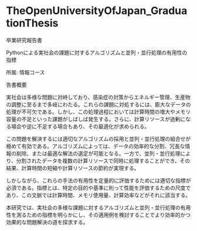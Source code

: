 # TheOpenUniversityOfJapan_GraduationThesis

卒業研究報告書

Pythonによる実社会の課題に対するアルゴリズムと並列・並行処理の有用性の指標

所属: 情報コース

告書概要

実社会は多様な問題に対峙しており、感染症の対策からエネルギー管理、生産物の調整に至るまで多岐にわたる。これらの課題に対処するには、膨大なデータの処理が不可欠である。しかし、この処理過程においては計算時間の増大やメモリ容量の不足といった課題がしばしば発生する。さらに、計算リソースが過剰になる場合や逆に不足する場合もあり、その最適化が求められる。

この問題を解決するには適切なアルゴリズムの採用と並列・並行処理の組合せが極めて有効である。アルゴリズムによっては、データの効率的な分割、冗長な情報の削除、または最適な解法の選定が可能となる。一方で、並列・並行処理により、分割されたデータを複数の計算リソースで同時に処理することができ、その結果、計算時間の短縮や計算リソースの節約が実現する。

しかしながら、これらの手法の有用性を定量的に評価するためには適切な指標が必須である。指標とは、特定の目的や基準に則って性能を評価するための尺度であり、この文脈では計算時間、メモリ使用量、計算効率などがそれに該当する。

本研究では、実社会の多様な課題に対するアルゴリズムと並列・並行処理の有用性を測るための指標を明らかにし、その適用例を検討することでより効率的かつ効果的な問題解決の道を探求する。
